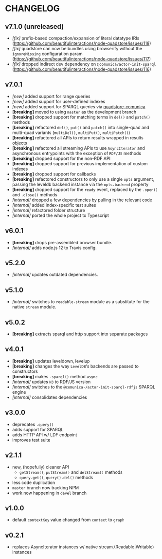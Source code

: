 
# CHANGELOG

## v7.1.0 (unreleased)

- *[fix]* prefix-based compaction/expansion of literal datatype IRIs
  (https://github.com/beautifulinteractions/node-quadstore/issues/118)
- *[fix]* quadstore can now be bundles using browserify without the 
  `ignoreMissing` configuration param 
  (https://github.com/beautifulinteractions/node-quadstore/issues/117)
- *[fix]* dropped indirect dev dependency on `@comunica/actor-init-sparql`
  (https://github.com/beautifulinteractions/node-quadstore/issues/116)

## v7.0.1

- *[new]* added support for range queries
- *[new]* added support for user-defined indexes
- *[new]* added support for SPARQL queries via 
  [quadstore-comunica](https://github.com/beautifulinteractions/node-quadstore-comunica)
- **[breaking]** moved to using `master` as the development branch
- **[breaking]** dropped support for matching terms in `del()` and `patch()`
  methods
- **[breaking]** refactored `del()`, `put()` and `patch()` into single-quad and
  multi-quad variants (`multiDel()`, `multiPut()`, `multiPatch()`)
- **[breaking]** refactored all APIs to return results wrapped in results objects
- **[breaking]** refactored all streaming APIs to use `AsyncIterator` and
  asynchronous entrypoints with the exception of `RDF/JS` methods
- **[breaking]** dropped support for the non-RDF API 
- **[breaking]** dropped support for previous implementation of custom indexes
- **[breaking]** dropped support for callbacks
- **[breaking]** refactored constructors to only use a single `opts` argument,
  passing the leveldb backend instance via the `opts.backend` property
- **[breaking]** dropped support for the `ready` event, replaced by the 
  `.open()` and `.close()` methods
- *[internal]* dropped a few dependencies by pulling in the relevant code
- *[internal]* added index-specific test suites
- *[internal]* refactored folder structure
- *[internal]* ported the whole project to Typescript

## v6.0.1

- **[breaking]** drops pre-assembled browser bundle.
- *[internal]* adds node.js 12 to Travis config.

## v5.2.0

- *[internal]* updates outdated dependencies.

## v5.1.0

- *[internal]* switches to `readable-stream` module as a substitute for the
  native `stream` module.

## v5.0.2

- **[breaking]** extracts sparql and http support into separate packages

## v4.0.1

- **[breaking]** updates leveldown, levelup
- **[breaking]** changes the way `LevelDB`'s backends are passed to constructors
- **[breaking]** makes `.sparql()` method `async`
- *[internal]* updates `N3` to RDF/JS version
- *[internal]* switches to the `@comunica-/actor-init-sparql-rdfjs` SPARQL engine
- *[internal]* consolidates dependencies

## v3.0.0

- deprecates `.query()`
- adds support for SPARQL
- adds HTTP API w/ LDF endpoint
- improves test suite

## v2.1.1

- new, (hopefully) cleaner API
    - `getStream()`, `putStream()` and `delStream()` methods
    - `query.get()`, `query().del()` methods
- less code duplication
- `master` branch now tracking NPM
- work now happening in `devel` branch

## v1.0.0

- default `contextKey` value changed from `context` to `graph`

## v0.2.1

- replaces AsyncIterator instances w/ native stream.(Readable|Writable) instances
